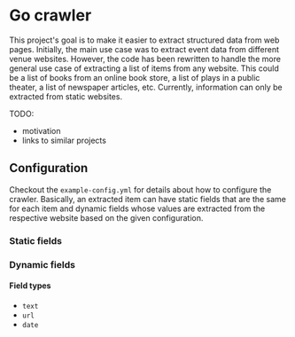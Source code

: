 # Go crawler

This project's goal is to make it easier to extract structured data from web pages. Initially, the main use case was to extract event data from
different venue websites. However, the code has been rewritten to handle the more general use case of extracting a list of items from any website.
This could be a list of books from an online book store, a list of plays in a public theater, a list of newspaper articles, etc. Currently, information can only be extracted from static websites.

TODO:

* motivation
* links to similar projects

## Configuration

Checkout the `example-config.yml` for details about how to configure the crawler. Basically, an extracted item can have static fields that are the same for each item and dynamic fields whose values are extracted from the respective website based on the given configuration.

### Static fields

### Dynamic fields

#### Field types

* `text`
* `url`
* `date`
